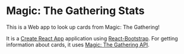 # Magic: The Gathering Stats

This is a Web app to look up cards from Magic: The Gathering! 

It is a [Create React App](https://reactjs.org/docs/create-a-new-react-app.html) application using [React-Bootstrap](https://react-bootstrap.github.io/). For getting information about cards, it uses [Magic: The Gathering API](https://docs.magicthegathering.io/).
